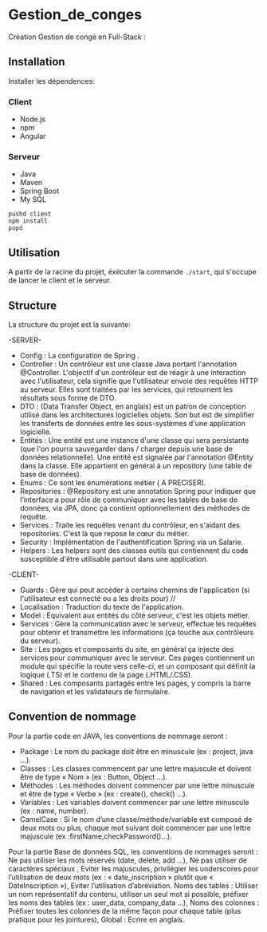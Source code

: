 # Gestion_de_conges
Création Gestion de congé en Full-Stack : 
## Installation

Installer les dépendences:

### Client
- Node.js
- npm
- Angular

### Serveur
- Java
- Maven
- Spring Boot
- My SQL 

```
pushd client
npm install
popd
```

## Utilisation

A partir de la racine du projet, éxécuter la commande `./start`, qui s'occupe de lancer le client et le serveur.

## Structure

La structure du projet est la suivante:

-SERVER-

- Config : La configuration de Spring .
- Controller : Un contrôleur est une classe Java portant l'annotation @Controller. L'objectif d'un contrôleur est de réagir à une interaction avec l'utilisateur, cela signifie que l'utilisateur envoie des requêtes HTTP au serveur. Elles sont traitées par les services, qui retournent les résultats sous forme de DTO.
- DTO :  (Data Transfer Object, en anglais) est un patron de conception utilisé dans les architectures logicielles objets. Son but est de simplifier les transferts de données entre les sous-systèmes d'une application logicielle. 
- Entités : Une entité est une instance d'une classe qui sera persistante (que l'on pourra sauvegarder dans / charger depuis une base de données relationnelle). Une entité est signalée par l'annotation @Entity dans la classe. Elle appartient en général à un repository (une table de base de données). 
- Enums : Ce sont les énumérations métier ( A PRECISER).
- Repositories :  @Repository est une annotation Spring pour indiquer que l’interface a pour rôle de communiquer avec les tables de base de données, via JPA, donc ça contient optionnellement des méthodes de requête.
- Services : Traite les requêtes venant du contrôleur, en s'aidant des repositories. C'est là que repose le cœur du métier. 
- Security : Implémentation de l'authentification Spring via un Salarie. 
- Helpers : Les helpers sont des classes outils qui contiennent du code susceptible d'être utilisable partout dans une application.

-CLIENT- 

- Guards : Gère qui peut accéder à certains chemins de l'application (si l'utilisateur est connecté ou a les droits pour) // 
- Localisation : Traduction du texte de l'application.
- Model : Equivalent aux entités du côté serveur, c'est les objets métier.
- Services : Gère la communication avec le serveur, effectue les requêtes pour obtenir et transmettre les informations (ça touche aux contrôleurs du serveur).
- Site : Les pages et composants du site, en général ça injecte des services pour communiquer avec le serveur. Ces pages contiennent un module qui spécifie la route vers celle-ci, et un composant qui définit la logique (.TS) et le contenu de la page (.HTML/.CSS).
- Shared : Les composants partagés entre les pages, y compris la barre de navigation et les validateurs de formulaire.

## Convention de nommage 

Pour la partie code en JAVA, les conventions de nommage seront :
- Package : Le nom du package doit être en minuscule (ex : project, java ...).
- Classes : Les classes commencent par une lettre majuscule et doivent être de type « Nom »
(ex : Button, Object ...).
- Méthodes : Les méthodes doivent commencer par une lettre minuscule et être de type
« Verbe » (ex : create(), check() ...).
- Variables : Les variables doivent commencer par une lettre minuscule (ex : name, number).
- CamelCase : Si le nom d’une classe/méthode/variable est composé de deux mots ou plus,
chaque mot suivant doit commencer par une lettre majuscule (ex :firstName,checkPassword()…).

Pour la partie Base de données SQL, les conventions de nommages seront :  Ne pas utiliser les mots réservés (date, delete, add …), Ne pas utiliser de caractères spéciaux ,  Eviter les majuscules, privilégier les underscores pour l’utilisation de deux mots (ex : « date_inscription » plutôt que « DateInscription »), Eviter l’utilisation d’abréviation.
 Noms des tables : Utiliser un nom représentatif du contenu, utiliser un seul mot si possible, préfixer les noms des tables (ex : user_data, company_data …), Noms des colonnes : Préfixer toutes les colonnes de la même façon pour chaque table (plus pratique pour les jointures), Global : Ecrire en anglais.




